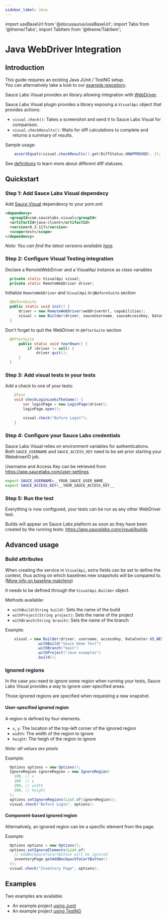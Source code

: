 ```yaml
---
sidebar_label: Java
---
```


import useBaseUrl from '@docusaurus/useBaseUrl';
import Tabs from '@theme/Tabs';
import TabItem from '@theme/TabItem';

# Java WebDriver Integration

## Introduction

This guide requires an existing Java JUnit / TestNG setup.<br />
You can alternatively take a look to our [example repository](#examples).

Sauce Labs Visual provides an library allowing integration with [WebDriver](https://www.selenium.dev/documentation/webdriver/).

Sauce Labs Visual plugin provides a library exposing a `VisualApi` object that provides actions:
- `visual.check()`: Takes a screenshot and send it to Sauce Labs Visual for comparison.
- `visual.checkResults()`: Waits for diff calculations to complete and returns a summary of results.

Sample usage:
```java
    assertEquals(visual.checkResults().get(DiffStatus.UNAPPROVED), 2);
```
See [definitions](../../visual-testing.md) to learn more about different diff statuses.

## Quickstart

### Step 1: Add Sauce Labs Visual dependecy

Add [Sauce Visual](https://central.sonatype.com/artifact/com.saucelabs.visual/java-client) dependency to your pom.xml
  ```xml
  <dependency>
    <groupId>com.saucelabs.visual</groupId>
    <artifactId>java-client</artifactId>
    <version>0.3.117</version>
    <scope>test</scope>
  </dependency>
  ```

*Note: You can find the latest versions available [here](https://central.sonatype.com/search?q=com.saucelabs.visual).*

### Step 2: Configure Visual Testing integration

Declare a RemoteWebDriver and a VisualApi instance as class variables
```java
  private static VisualApi visual;
  private static RemoteWebDriver driver;
```

Initialize `RemoteWebDriver` and `VisualApi` in `@BeforeSuite` section
```java
  @BeforeSuite
  public static void init() {
      driver = new RemoteWebDriver(webDriverUrl, capabilities);
      visual = new Builder(driver, sauceUsername, sauceAccessKey, DataCenter.US_WEST_1).build();
  }
```

Don't forget to quit the WebDriver in `@AfterSuite` section
```java
  @AfterSuite
      public static void tearDown() {
          if (driver != null) {
              driver.quit();
      }
  }
```


### Step 3: Add visual tests in your tests

Add a check to one of your tests:
```java
    @Test
    void checkLoginLooksTheSame() {
        var loginPage = new LoginPage(driver);
        loginPage.open();

        visual.check("Before Login");
    }
```

### Step 4: Configure your Sauce Labs credentials

Sauce Labs Visual relies on environment variables for authentications.<br />
Both `SAUCE_USERNAME` and `SAUCE_ACCESS_KEY` need to be set prior starting your WebdriverIO job.

Username and Access Key can be retrieved from https://app.saucelabs.com/user-settings.

```sh
export SAUCE_USERNAME=__YOUR_SAUCE_USER_NAME__
export SAUCE_ACCESS_KEY=__YOUR_SAUCE_ACCESS_KEY__
```

### Step 5: Run the test

Everything is now configured, your tests can be run as any other WebDriver test.

Builds will appear on Sauce Labs platform as soon as they have been created by the running tests: https://app.saucelabs.com/visual/builds.

## Advanced usage

### Build attributes

When creating the service in `VisualApi`, extra fields can be set to define the context, thus acting on which baselines new snapshots will be compared to. ([More info on baseline matching](../sauce-visual.md#baseline-matching))

It needs to be defined through the `VisualApi.Builder` object.

Methods available:
- `withBuild(String build)`: Sets the name of the build
- `withProject(String project)`: Sets the name of the project
- `withBranch(String branch)`: Sets the name of the branch

Example:
```java
    visual = new Builder(driver, username, accessKey, DataCenter.US_WEST_1)
              .withBuild("Sauce Demo Test")
              .withBranch("main")
              .withProject("Java examples")
              .build();
```

### Ignored regions

In the case you need to ignore some region when running your tests, Sauce Labs Visual provides a way to ignore user-specified areas.

Those ignored regions are specified when requesting a new snapshot.

#### User-specified ignored region

A region is defined by four elements.

- `x`, `y`: The location of the top-left corner of the ignored region
- `width`: The width of the region to ignore
- `height`: The heigh of the region to ignore

*Note: all values are pixels*

Example:
```java
  Options options = new Options();
  IgnoreRegion ignoreRegion = new IgnoreRegion(
    100, // x
    100  // y
    200, // width
    200, // height
  );
  options.setIgnoreRegions(List.of(ignoreRegion));
  visual.check("Before Login", options);
```

#### Component-based ignored region

Alternatively, an ignored region can be a specific element from the page.

Example:
```java
  Options options = new Options();
  options.setIgnoreElements(List.of(
    // AddBackpackToCartButton will be ignored
    inventoryPage.getAddBackpackToCartButton()
  ));
  visual.check("Inventory Page", options);
```

## Examples

Two examples are available:
- An example project [using Junit](https://github.com/saucelabs/visual-examples/tree/main/wd-java)
- An example project [using TestNG](https://github.com/saucelabs/visual-examples/tree/main/wd-java-testng)
